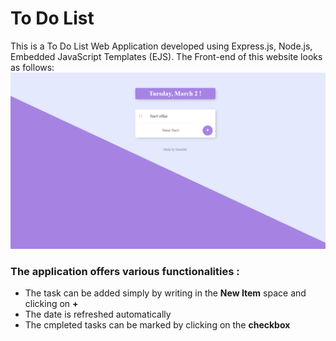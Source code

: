 # To Do List
This is a To Do List Web Application developed using Express.js, Node.js, Embedded JavaScript Templates (EJS).
The Front-end of this website looks as follows:
<img src="https://github.com/skmprohunt/To-Do-List/blob/main/images/Front_end.PNG" width="700">
### The application offers various functionalities : 
- The task can be added simply by writing in the **New Item** space and clicking on **+**
- The date is refreshed automatically
- The cmpleted tasks can be marked by clicking on the **checkbox**
